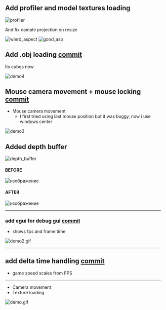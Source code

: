 
## Add profiler and model textures loading 

![profiler](https://github.com/user-attachments/assets/79c0be88-ec9a-4d84-89c1-2737fdf00385)

And fix camate projection on resize

![wierd_aspect](https://github.com/user-attachments/assets/b83eca3b-c4f5-4e5f-9524-8c47d014421e)
![good_asp](https://github.com/user-attachments/assets/af67388e-021e-4624-8cf3-4c9e76ef507a)

## Add .obj loading [commit](8a3f0776d25fe73734342d3cdae316ae6f6c59be)

Its cubes now

![demo4](https://github.com/user-attachments/assets/8837a015-574b-4d7b-a9c2-3ab1dddecf93)



## Mouse camera movement + mouse locking [commit](797d7fa5ed5d601ad9471e5935bb8039f8258f11)
* Mouse camera movement
  * I first tried using last mouse position but it was buggy, now i use windows center

![demo3](https://github.com/user-attachments/assets/0ca52e02-21b9-425f-8121-b94c7c0b3e24)

## Added depth buffer

![depth_buffer](https://github.com/user-attachments/assets/7df1207d-c225-4a15-a7dd-dc7dd1cb2ec7)

#### BEFORE
![изображение](https://github.com/user-attachments/assets/14a772d0-deb5-4f3d-9b25-63a509ee0dbe)
#### AFTER
![изображение](https://github.com/user-attachments/assets/c46e2ccb-e673-4d6f-b292-10a3a920ca1f)

---
### add egui for debug gui [commit](797d7fa5ed5d601ad9471e5935bb8039f8258f11)
* shows fps and frame time

![demo2.gif](https://github.com/user-attachments/assets/a925d228-7269-4efd-b6bf-eafb60f32860)

---
## add delta time handling [commit](4b2d5fad01e2189a372d17d4c886935b4e7dc549)
* game speed scales from FPS
---

* Camera movement
* Texture loading

![demo.gif](https://github.com/user-attachments/assets/468806be-849a-4281-aa1a-53f71bda3967)

